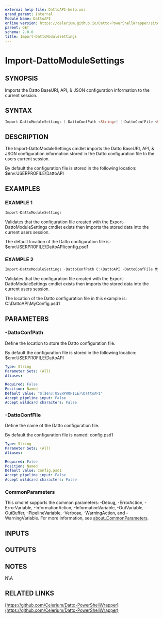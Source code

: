 ```yaml
---
external help file: DattoAPI-help.xml
grand_parent: Internal
Module Name: DattoAPI
online version: https://celerium.github.io/Datto-PowerShellWrapper/site/Internal/Import-DattoModuleSettings.html
parent: GET
schema: 2.0.0
title: Import-DattoModuleSettings
---
```


# Import-DattoModuleSettings

## SYNOPSIS
Imports the Datto BaseURI, API, & JSON configuration information to the current session.

## SYNTAX

```powershell
Import-DattoModuleSettings [-DattoConfPath <String>] [-DattoConfFile <String>] [<CommonParameters>]
```

## DESCRIPTION
The Import-DattoModuleSettings cmdlet imports the Datto BaseURI, API, & JSON configuration
information stored in the Datto configuration file to the users current session.

By default the configuration file is stored in the following location:
    $env:USERPROFILE\DattoAPI

## EXAMPLES

### EXAMPLE 1
```powershell
Import-DattoModuleSettings
```

Validates that the configuration file created with the Export-DattoModuleSettings cmdlet exists
then imports the stored data into the current users session.

The default location of the Datto configuration file is:
    $env:USERPROFILE\DattoAPI\config.psd1

### EXAMPLE 2
```powershell
Import-DattoModuleSettings -DattoConfPath C:\DattoAPI -DattoConfFile MyConfig.psd1
```

Validates that the configuration file created with the Export-DattoModuleSettings cmdlet exists
then imports the stored data into the current users session.

The location of the Datto configuration file in this example is:
    C:\DattoAPI\MyConfig.psd1

## PARAMETERS

### -DattoConfPath
Define the location to store the Datto configuration file.

By default the configuration file is stored in the following location:
    $env:USERPROFILE\DattoAPI

```yaml
Type: String
Parameter Sets: (All)
Aliases:

Required: False
Position: Named
Default value: "$($env:USERPROFILE)\DattoAPI"
Accept pipeline input: False
Accept wildcard characters: False
```

### -DattoConfFile
Define the name of the Datto configuration file.

By default the configuration file is named:
    config.psd1

```yaml
Type: String
Parameter Sets: (All)
Aliases:

Required: False
Position: Named
Default value: Config.psd1
Accept pipeline input: False
Accept wildcard characters: False
```

### CommonParameters
This cmdlet supports the common parameters: -Debug, -ErrorAction, -ErrorVariable, -InformationAction, -InformationVariable, -OutVariable, -OutBuffer, -PipelineVariable, -Verbose, -WarningAction, and -WarningVariable. For more information, see [about_CommonParameters](http://go.microsoft.com/fwlink/?LinkID=113216).

## INPUTS

## OUTPUTS

## NOTES
N\A

## RELATED LINKS

[https://github.com/Celerium/Datto-PowerShellWrapper](https://github.com/Celerium/Datto-PowerShellWrapper)

